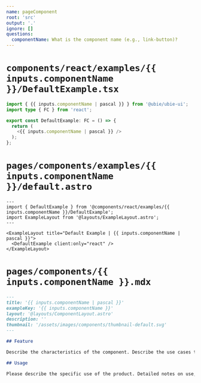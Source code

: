 ```yaml
---
name: pageComponent
root: 'src'
output: '.'
ignore: []
questions:
  componentName: What is the component name (e.g., link-button)?
---
```


# `components/react/examples/{{ inputs.componentName }}/DefaultExample.tsx`

```typescript
import { {{ inputs.componentName | pascal }} } from '@ubie/ubie-ui';
import type { FC } from 'react';

export const DefaultExample: FC = () => {
  return (
    <{{ inputs.componentName | pascal }} />
  );
};

```

# `pages/components/examples/{{ inputs.componentName }}/default.astro`

```astro
---
import { DefaultExample } from '@components/react/examples/{{ inputs.componentName }}/DefaultExample';
import ExampleLayout from '@layouts/ExampleLayout.astro';
---

<ExampleLayout title="Default Example | {{ inputs.componentName | pascal }}">
  <DefaultExample client:only="react" />
</ExampleLayout>
```

# `pages/components/{{ inputs.componentName }}.mdx`

```markdown
---
title: '{{ inputs.componentName | pascal }}'
exampleKey: '{{ inputs.componentName }}'
layout: '@layouts/ComponentLayout.astro'
description: ''
thumbnail: '/assets/images/components/thumbnail-default.svg'
---

## Feature

Describe the characteristics of the component. Describe the use cases to which it is applicable and how it differs from other components.

## Usage

Please describe the specific use of the product. Detailed notes on use, code example, etc.
```
